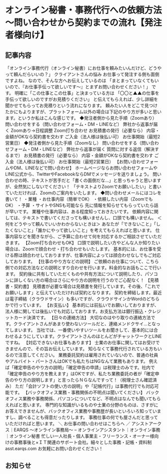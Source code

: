 # オンライン秘書・事務代行への依頼方法～問い合わせから契約までの流れ【発注者様向け】

## 記事内容
「オンライン事務代行（オンライン秘書）にお仕事を頼みたいんだけど、どうやって頼んだらいいの？」
クライアントさんの悩み
お仕事って発注する側も面倒ですよね。
なので、そんな方へお伝えしているのは
「まとまっていなくてもいいので、『お仕事手伝って欲しいです～』とまずお問い合わせください！」
です。
明確に「この仕事とこの仕事」と決まっている方は
「〇〇と▲▲の仕事を手伝って欲しいのですがお見積りください」
と伝えてもらえれば、少し詳細を聞かせてもらってお見積りという流れになります。
頼みたい人をどこで見つけたかにもよりますが、プラットフォーム以外の場合は下記のやり方が多いと思います。というか私はこんな感じです。
◆発注者側から見た手順（Zoomあり）
問い合わせをする（問い合わせフォーム・DM・LINEなど）
弊社から返事が届く
Zoomあり→日程調整
Zoom打ち合わせ
お見積書の発行（必要なら）
内容・金額がOKなら契約書を交わす
ご入金（法人様は後払い可）
お仕事開始（最短2営業日）
◆発注者側から見た手順（Zoomなし）
問い合わせをする（問い合わせフォーム・DM・LINEなど）
弊社から返事が届く
質問に対する返信（解決するまで）
お見積書の発行（必要なら）
内容・金額がOKなら契約書を交わす
ご入金（法人様は後払い可）
お仕事開始（最短2営業日）
【お問い合わせフォームやDM、LINEなどで問い合わせ】
ホームページならお問い合わせフォームやLINE公式から、TwitterやFacebookならDMでメッセージを送りましょう。
問い合わせの時、テキストが苦手だと「書くの面倒だな…」と思っちゃうと思いますが、全然気にしないでください！
「テキストよりZoomでお願いしたい」と書いていただければ、Zoomのご案内をいたします。
◆問い合わせメールにはコレを書いて！
・業種
・お仕事内容（簡単でOK）
・依頼したい内容（ZoomでもOK）
・予算
・サイトやSNSも可能なら
先に情報を知らせてもらっていたら話が早いです。
業種や仕事内容は、ある程度知っておきたいです。
依頼内容に関しては、テキストで書いてくださっても構いませんし、口頭でも構いません。
＜何をどうやって頼んでいいかわからないときは＞
あなたが「できないこと」「したくないこと」「誰かにやって欲しいこと」を考えてもらえればと思います。
仕事内容などを聞きながら、ご予算に合わせて何を対応するかご相談させていただきます。
【Zoom打ち合わせもOK】
口頭で説明したい方やどんな人か知りたい場合は、Zoomで顔合わせ・打ち合わせもいたします。
基本的には、お仕事を受ける際は顔合わせしておりますが、仕事内容によっては顔合わせなしでもご対応しております。
【仕事のやり方などの説明】
ご依頼のお仕事について、こちら側での対応方法などの説明とすり合わせを行います。料金的なお話もここで行います。
契約後に共有していただくものや共有方法について説明したり、パソコンに詳しくない方の場合はさらにやり方の説明を行うのでご心配なく！
【見積書・契約書】
見積書が必要な場合は見積書を発行しています。その後、「これでお願いします」と伝えていただければ契約となります。
契約を締結します。最近は電子締結（クラウドサイン）も多いですが、クラウドサインかWordのどちらかで行っています。
【お支払い】
基本的には前払いでお願いしておりますが、法人様に関しては後払いでも対応しております。お支払方法は銀行振込・クレジットカード決済です。
【日々の連絡方法】
大切なのはやり取りの連絡方法です。クライアントさんがあまり使わないツールだと、連絡メンドクサイ…となってしまいます。
当社では、一番使いやすいツールをお聞きして、基本的には合わせるようにしています。クライアントさんのほとんどがチャットワークとLINEですね。
【対応できないお仕事もあります】
士業のお仕事に関してはお受けできませんので、その旨お伝えしています。
知らなくて事務代行されている方もいるので注意してください。
業務委託契約は雇用されていないので、普通の社員やアルバイト・パートさんはOKでも私たちはNGなんて業務もあります。
例えば「確定申告のやり方の説明」「確定申告の申請」は税理士のみです。社内で「確定申告のやり方を教えます」はOKですが、私たち業務委託の者が「確定申告のやり方の説明します」と言ったらＮＧなんですって！（税理士さん確認済み）
ただ「会計ソフトの使い方の説明」や「記帳代行」は事務代行でも対応可能です。
【バックオフィス業務・事務関係の不明点は聞いてください】
バックオフィス業務や事務関係、パソコンについてなど、不明点はなんでも聞いてもらえればと思います。
専門的な知識がいるものや士業の分野のものは、さすがにお答えできませんが、バックオフィス業務や事務歴が長いといろいろ知っていますし、調べることも得意だったりします。
事務仕事の何でも屋さんだと思っていただければと思います。
＼ お仕事の問い合わせはこちらへ ／
アシストアークス｜EARQS ～オンライン事務局～ – オンラインアシスタント｜オンライン事務｜オンライン秘書
忙しい一人社長・個人事業主・フリーランス・オーナー様向けの事務事後と×ＩＴ関連のサポート会社。細々とした事務・記帳・資料制
asst.earqs.com
お気軽にお問い合わせください！

## お知らせ
